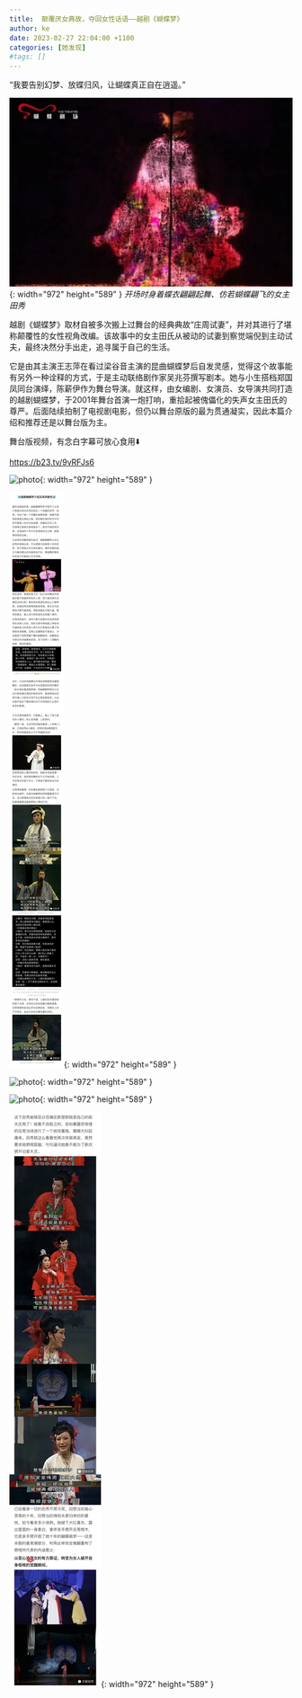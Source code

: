 ```yaml
---
title:  颠覆厌女典故，夺回女性话语——越剧《蝴蝶梦》 
author: ke
date: 2023-02-27 22:04:00 +1100
categories: [她发现]
#tags: []
---
```


“我要告别幻梦、放蝶归风，让蝴蝶真正自在逍遥。”

![photo](/assets/img/20230227/j1.jpg){: width="972" height="589" }
*开场时身着蝶衣翩翩起舞、仿若蝴蝶翩飞的女主田秀*

越剧《蝴蝶梦》取材自被多次搬上过舞台的经典典故“庄周试妻”，并对其进行了堪称颠覆性的女性视角改编。该故事中的女主田氏从被动的试妻到察觉端倪到主动试夫，最终决然分手出走，追寻属于自己的生活。

它是由其主演王志萍在看过梁谷音主演的昆曲蝴蝶梦后自发灵感，觉得这个故事能有另外一种诠释的方式，于是主动联络剧作家吴兆芬撰写剧本。她与小生搭档郑国凤同台演绎，陈薪伊作为舞台导演。就这样，由女编剧、女演员、女导演共同打造的越剧蝴蝶梦，于2001年舞台首演一炮打响，重拾起被傀儡化的失声女主田氏的尊严。后面陆续拍制了电视剧电影，但仍以舞台原版的最为贯通凝实，因此本篇介绍和推荐还是以舞台版为主。

舞台版视频，有念白字幕可放心食用⬇️

https://b23.tv/9vRFJs6

![photo](/assets/img/20230227/j2.jpg){: width="972" height="589" }

![photo](/assets/img/20230227/j3.jpg){: width="972" height="589" }

![photo](/assets/img/20230227/j4.jpg){: width="972" height="589" }

![photo](/assets/img/20230227/j5.jpg){: width="972" height="589" }

![photo](/assets/img/20230227/j6.jpg){: width="972" height="589" }
